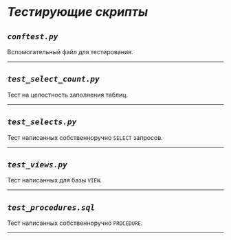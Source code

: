 # ___Тестирующие скрипты___

## ___`conftest.py`___

Вспомогательный файл для тестирования.

---

## ___`test_select_count.py`___

Тест на целостность заполнения таблиц.

---

## ___`test_selects.py`___

Тест написанных собственноручно `SELECT` запросов.

---

## ___`test_views.py`___

Тест написанных для базы `VIEW`.

---

## ___`test_procedures.sql`___

Тест написанных собственноручно `PROCEDURE`.

---